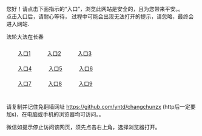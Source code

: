 您好！请点击下面指示的“入口”，浏览此网站是安全的，且为您带来平安。。 <br/>
点击入口后，请耐心等待， 过程中可能会出现无法打开的提示，请忽略，最终会进入网站. </br>

法轮大法在长春<br/>
<div style="padding:10px"><a style="margin:20px" target="_blank" href="https://d1dm96ct91x88c.cloudfront.net/2Qpsp?rinfwp" id="ccLink1" rel="nofollow">入口1</a> <a target="_blank" style="margin:20px" href="https://d2afpj7ptf4yf7.cloudfront.net/2Qpsp?ojgzr" id="ccLink2" rel="nofollow">入口2</a> <a style="margin:20px" target="_blank" href="https://d2robhjjwvlp6l.cloudfront.net/2Qpsp?zqcpyas" id="ccLink3" rel="nofollow">入口3</a></div>

<div style="padding:10px" ><a style="margin:20px" target="_blank" href="https://d1dm96ct91x88c.cloudfront.net/2Qpsp?rinfwp" id="ccLink4" rel="nofollow">入口4</a> <a style="margin:20px" href="https://d2afpj7ptf4yf7.cloudfront.net/2Qpsp?ojgzr" target="_blank" id="ccLink5" rel="nofollow">入口5</a> <a style="margin:20px" href="https://d2robhjjwvlp6l.cloudfront.net/2Qpsp?zqcpyas" target="_blank" id="ccLink6" rel="nofollow">入口6</a></div>

<div style="padding:10px"><a style="margin:20px" target="_blank" href="https://d1dm96ct91x88c.cloudfront.net/2Qpsp?rinfwp" id="ccLink7" rel="nofollow">入口7</a> <a style="margin:20px" href="https://d2afpj7ptf4yf7.cloudfront.net/2Qpsp?ojgzr" target="_blank" id="ccLink8" rel="nofollow">入口8</a> <a style="margin:20px" target="_blank" href="https://d2robhjjwvlp6l.cloudfront.net/2Qpsp?zqcpyas" id="ccLink9" rel="nofollow">入口9</a></div>

<br/>



请复制并记住免翻墙网址 https://github.com/yntd/changchunzx (http后一定要加s)，在电脑或手机的浏览器均可访问。。<br/>

微信如提示停止访问该网页，须先点击右上角，选择浏览器打开。
